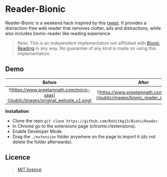 # Reader-Bionic

Reader-Bionic is a weekend hack inspired by this [tweet](https://twitter.com/juanbuis/status/1526900107379105793). It provides a distraction-free web reader that removes clutter, ads and distractions, while also includes bionic-reader like reading experience.

> Note: This is an independent implementation not affiliated with [Bionic Reading](https://bionic-reading.com/) in any way. No guarantee of any kind is made on using this implementation.

## Demo 
Before             |  After
:-------------------------:|:-------------------------:
![https://www.preetamnath.com/micro-saas](/public/images/original_website_v1.png)  |  ![https://www.preetamnath.com/micro-saas](/public/images/bionic_reader_output_v1.png)



**Installation**

* Clone the repo `git clone https://github.com/RohitAg13/BionicReader`.
* In Chrome go to the extensions page (chrome://extensions).
* Enable Developer Mode.
* Drag the `./extension` folder anywhere on the page to import it (do not delete the folder afterwards).


## Licence

> [MIT licence](./LICENSE)

